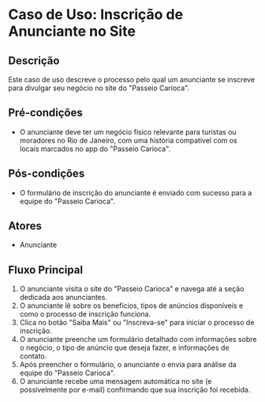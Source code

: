 # Caso de Uso: Inscrição de Anunciante no Site

## Descrição
Este caso de uso descreve o processo pelo qual um anunciante se inscreve para divulgar seu negócio no site do "Passeio Carioca".

## Pré-condições
- O anunciante deve ter um negócio físico relevante para turistas ou moradores no Rio de Janeiro, com uma história compatível com os locais marcados no app do "Passeio Carioca".

## Pós-condições
- O formulário de inscrição do anunciante é enviado com sucesso para a equipe do "Passeio Carioca".

## Atores
- Anunciante

## Fluxo Principal
1. O anunciante visita o site do "Passeio Carioca" e navega até a seção dedicada aos anunciantes.
2. O anunciante lê sobre os benefícios, tipos de anúncios disponíveis e como o processo de inscrição funciona.
3. Clica no botão "Saiba Mais" ou "Inscreva-se" para iniciar o processo de inscrição.
4. O anunciante preenche um formulário detalhado com informações sobre o negócio, o tipo de anúncio que deseja fazer, e informações de contato.
5. Após preencher o formulário, o anunciante o envia para análise da equipe do "Passeio Carioca".
6. O anunciante recebe uma mensagem automática no site (e possivelmente por e-mail) confirmando que sua inscrição foi recebida.
